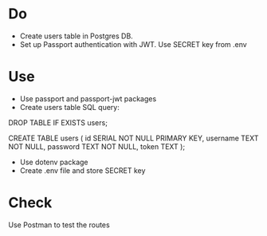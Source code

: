 # Do
- Create users table in Postgres DB.
- Set up Passport authentication with JWT.
Use SECRET key from .env

# Use
- Use passport and passport-jwt packages
- Create users table SQL query:

DROP TABLE IF EXISTS users;

CREATE TABLE users (
  id SERIAL NOT NULL PRIMARY KEY,
  username TEXT NOT NULL,
  password TEXT NOT NULL,
  token TEXT
);

- Use dotenv package
- Create .env file and store SECRET key

# Check
Use Postman to test the routes

